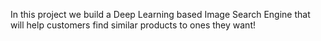 In this project we build a Deep Learning based Image Search Engine that will help customers find similar products to ones they want!

